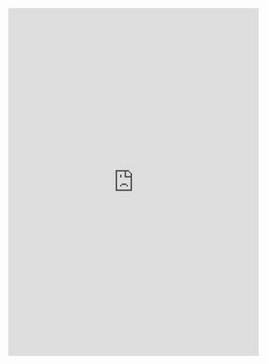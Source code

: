 <iframe src="https://drive.google.com/file/d/1DjBdmH50JlQTGVS3448tth6A8ZEsUxZI/preview" frameborder="0" height="700px" width="100%"></iframe>
